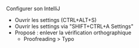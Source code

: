 Configurer son IntelliJ

- Ouvrir les settings (CTRL+ALT+S)
- Ouvrir les settings via "SHIFT+CTRL+A Settings"
- Proposé : enlever la vérification orthographique
    - Proofreading > Typo
